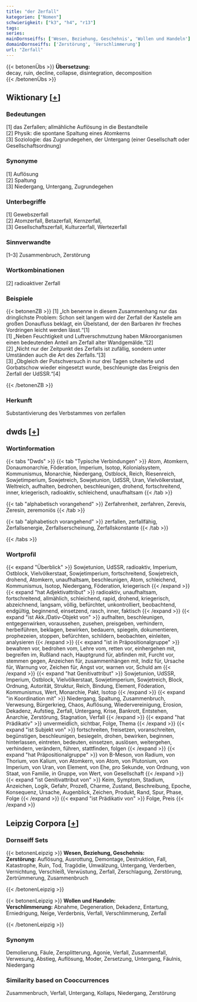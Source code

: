 ```yaml
---
title: "der Zerfall"
kategorien: ["Nomen"]
schwierigkeit: ["k3", "h4", "r13"]
tags:
series:
mainDornseiffs: ['Wesen, Beziehung, Geschehnis', 'Wollen und Handeln']
domainDornseiffs: ['Zerstörung', 'Verschlimmerung']
url: "Zerfall"
---
```


{{< betonenÜbs >}}
**Übersetzung:**  
decay, ruin, decline, collapse, disintegration, decomposition  
{{< /betonenÜbs >}}

## Wiktionary [[+](https://de.wiktionary.org/wiki/Zerfall)]

### Bedeutungen
[1] das Zerfallen; allmähliche Auflösung in die Bestandteile  
[2] Physik: die spontane Spaltung eines Atomkerns  
[3] Soziologie: das Zugrundegehen, der Untergang (einer Gesellschaft oder Gesellschaftsordnung)  

### Synonyme
[1] Auflösung  
[2] Spaltung  
[3] Niedergang, Untergang, Zugrundegehen  

### Unterbegriffe
[1] Gewebszerfall  
[2] Atomzerfall, Betazerfall, Kernzerfall,  
[3] Gesellschaftszerfall, Kulturzerfall, Wertezerfall  

### Sinnverwandte
[1–3] Zusammenbruch, Zerstörung  

### Wortkombinationen
[2] radioaktiver Zerfall  

### Beispiele
{{< betonenZB >}}
[1] „Ich benenne in diesem Zusammenhang nur das dringlichste Problem: Schon seit langem wird der Zerfall der Kastelle am großen Donaufluss beklagt, ein Übelstand, der den Barbaren ihr freches Vordringen leicht werden lässt.“[1]  
[1] „Neben Feuchtigkeit und Luftverschmutzung haben Mikroorganismen einen bedeutenden Anteil am Zerfall alter Wandgemälde.“[2]  
[2] „Nicht nur der Zeitpunkt des Zerfalls ist zufällig, sondern unter Umständen auch die Art des Zerfalls.“[3]  
[3] „Obgleich der Putschversuch in nur drei Tagen scheiterte und Gorbatschow wieder eingesetzt wurde, beschleunigte das Ereignis den Zerfall der UdSSR.“[4]  

{{< /betonenZB >}}
### Herkunft
Substantivierung des Verbstammes von zerfallen  



## dwds [[+](https://www.dwds.de/wb/Zerfall)]

### Wortinformation
{{< tabs "Dwds" >}}
{{< tab "Typische Verbindungen" >}}
Atom, Atomkern, Donaumonarchie, Föderation, Imperium, Isotop, Kolonialsystem, Kommunismus, Monarchie, Niedergang, Ostblock, Reich, Riesenreich, Sowjetimperium, Sowjetreich, Sowjetunion, UdSSR, Uran, Vielvölkerstaat, Weltreich, aufhalten, bedrohen, beschleunigen, drohend, fortschreitend, inner, kriegerisch, radioaktiv, schleichend, unaufhaltsam
{{< /tab >}}

{{< tab "alphabetisch vorangehend" >}}
Zerfahrenheit, zerfahren, Zerevis, Zeresin, zeremoniös
{{< /tab >}}

{{< tab "alphabetisch vorangehend" >}}
zerfallen, zerfallfähig, Zerfallsenergie, Zerfallserscheinung, Zerfallskonstante
{{< /tab >}}

{{< /tabs >}}

### Wortprofil
{{< expand "Überblick" >}} Sowjetunion, UdSSR, radioaktiv, Imperium, Ostblock, Vielvölkerstaat, Sowjetimperium, fortschreitend, Sowjetreich, drohend, Atomkern, unaufhaltsam, beschleunigen, Atom, schleichend, Kommunismus, Isotop, Niedergang, Föderation, kriegerisch {{< /expand >}}
{{< expand "hat Adjektivattribut" >}} radioaktiv, unaufhaltsam, fortschreitend, allmählich, schleichend, rapid, drohend, kriegerisch, abzeichnend, langsam, völlig, befürchtet, unkontrolliert, beobachtend, endgültig, beginnend, einsetzend, rasch, inner, faktisch {{< /expand >}}
{{< expand "ist Akk./Dativ-Objekt von" >}} aufhalten, beschleunigen, entgegenwirken, voraussehen, zusehen, preisgeben, verhindern, herbeiführen, beklagen, bewirken, bedauern, spiegeln, dokumentieren, prophezeien, stoppen, befürchten, schildern, beobachten, einleiten, analysieren {{< /expand >}}
{{< expand "ist in Präpositionalgruppe" >}} bewahren vor, bedrohen vom, Lehre vom, retten vor, einhergehen mit, begreifen im, Rußland nach, Hauptgrund für, abfinden mit, Furcht vor, stemmen gegen, Anzeichen für, zusammenhängen mit, Indiz für, Ursache für, Warnung vor, Zeichen für, Angst vor, warnen vor, Schuld am {{< /expand >}}
{{< expand "hat Genitivattribut" >}} Sowjetunion, UdSSR, Imperium, Ostblock, Vielvölkerstaat, Sowjetimperium, Sowjetreich, Block, Ordnung, Autorität, Struktur, Reich, Bindung, Element, Föderation, Kommunismus, Wert, Monarchie, Pakt, Isotop {{< /expand >}}
{{< expand "in Koordination mit" >}} Niedergang, Spaltung, Zusammenbruch, Verwesung, Bürgerkrieg, Chaos, Auflösung, Wiedervereinigung, Erosion, Dekadenz, Aufstieg, Zerfall, Untergang, Krise, Bankrott, Entstehen, Anarchie, Zerstörung, Stagnation, Verfall {{< /expand >}}
{{< expand "hat Prädikativ" >}} unvermeidlich, sichtbar, Folge, Thema {{< /expand >}}
{{< expand "ist Subjekt von" >}} fortschreiten, freisetzen, voranschreiten, begünstigen, beschleunigen, besiegeln, drohen, bewirken, beginnen, hinterlassen, eintreten, bedeuten, einsetzen, auslösen, weitergehen, verhindern, verändern, führen, stattfinden, folgen {{< /expand >}}
{{< expand "hat Präpositionalgruppe" >}} von B-Meson, von Radium, von Thorium, von Kalium, von Atomkern, von Atom, von Plutonium, von Imperium, von Uran, von Element, von Ehe, pro Sekunde, von Ordnung, von Staat, von Familie, in Gruppe, von Wert, von Gesellschaft {{< /expand >}}
{{< expand "ist Genitivattribut von" >}} Keim, Symptom, Stadium, Anzeichen, Logik, Gefahr, Prozeß, Charme, Zustand, Beschreibung, Epoche, Konsequenz, Ursache, Augenblick, Zeichen, Produkt, Rand, Spur, Phase, Folge {{< /expand >}}
{{< expand "ist Prädikativ von" >}} Folge, Preis {{< /expand >}}

## Leipzig Corpora [[+](https://corpora.uni-leipzig.de/en/res?word=Zerfall&corpusId=deu_newscrawl-public_2018)]

### Dornseiff Sets
{{< betonenLeipzig >}}
**Wesen, Beziehung, Geschehnis:**  
**Zerstörung:** Auflösung, Ausrottung, Demontage, Destruktion, Fall, Katastrophe, Ruin, Tod, Tragödie, Umwälzung, Untergang, Verderben, Vernichtung, Verschleiß, Verwüstung, Zerfall, Zerschlagung, Zerstörung, Zertrümmerung, Zusammenbruch  

{{< /betonenLeipzig >}}


{{< betonenLeipzig >}}
**Wollen und Handeln:**  
**Verschlimmerung:** Abnahme, Degeneration, Dekadenz, Entartung, Erniedrigung, Neige, Verderbnis, Verfall, Verschlimmerung, Zerfall  

{{< /betonenLeipzig >}}

### Synonym
Demolierung, Fäule, Zersplitterung, Agonie, Verfall, Zusammenfall, Verwesung, Abstieg, Auflösung, Moder, Zersetzung, Untergang, Fäulnis, Niedergang


### Similarity based on Cooccurrences
Zusammenbruch, Verfall, Untergang, Kollaps, Niedergang, Zerstörung

